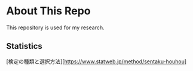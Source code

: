 # About This Repo

This repository is used for my research.

## Statistics

[検定の種類と選択方法][https://www.statweb.jp/method/sentaku-houhou]
